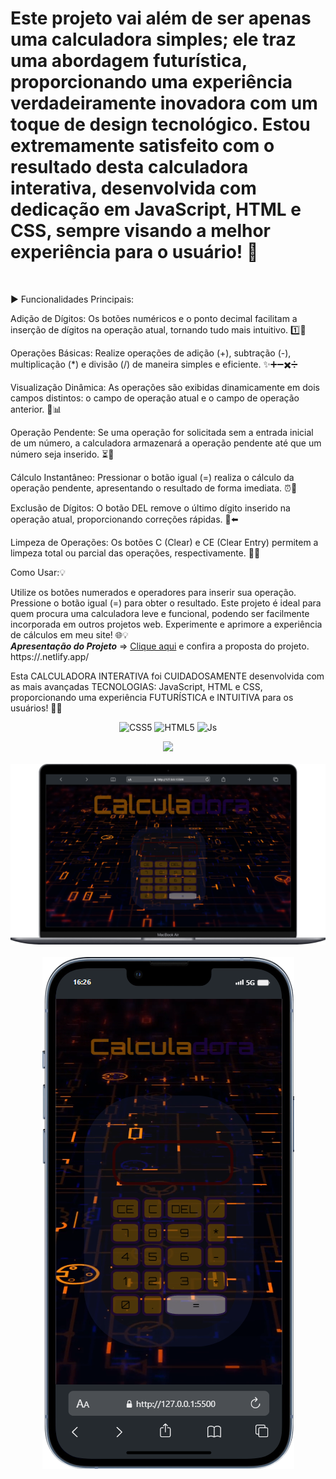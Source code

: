 <h1>Este projeto vai além de ser apenas uma calculadora simples; ele traz uma abordagem futurística, proporcionando uma experiência verdadeiramente inovadora com um toque de design tecnológico.
Estou extremamente satisfeito com o resultado desta calculadora interativa, 
desenvolvida com dedicação em JavaScript, HTML e CSS, sempre visando a melhor experiência para o usuário! 🚀</h1>
<br>

<p>▶️ Funcionalidades Principais:

Adição de Dígitos:
Os botões numéricos e o ponto decimal facilitam a inserção de dígitos na operação atual, tornando tudo mais intuitivo. 1️⃣🔢

Operações Básicas:
Realize operações de adição (+), subtração (-), multiplicação (*) e divisão (/) de maneira simples e eficiente. ✨➕➖✖️➗

Visualização Dinâmica:
As operações são exibidas dinamicamente em dois campos distintos: o campo de operação atual e o campo de operação anterior. 🔄📊

Operação Pendente:
Se uma operação for solicitada sem a entrada inicial de um número, a calculadora armazenará a operação pendente até que um número seja inserido. ⏳🔄

Cálculo Instantâneo:
Pressionar o botão igual (=) realiza o cálculo da operação pendente, apresentando o resultado de forma imediata. ⏰🎯

Exclusão de Dígitos:
O botão DEL remove o último dígito inserido na operação atual, proporcionando correções rápidas. 🚫⬅️

Limpeza de Operações:
Os botões C (Clear) e CE (Clear Entry) permitem a limpeza total ou parcial das operações, respectivamente. 🧹🚮

Como Usar:💡

Utilize os botões numerados e operadores para inserir sua operação.
Pressione o botão igual (=) para obter o resultado.
Este projeto é ideal para quem procura uma calculadora leve e funcional, podendo ser facilmente incorporada em outros projetos web. Experimente e aprimore a experiência de cálculos em meu site! 🌐💡
<br>
***Apresentação do Projeto*** => [Clique aqui](https://<calculadora-devclub>.netlify.app/) e confira a proposta do projeto.  https://<calculadora-devclub>.netlify.app/                              
 <p/>
 Esta CALCULADORA INTERATIVA foi CUIDADOSAMENTE desenvolvida com as mais avançadas TECNOLOGIAS: JavaScript, HTML e CSS, proporcionando uma experiência FUTURÍSTICA e INTUITIVA para os usuários! 🚀✨

<p align="center">
  <img alt="CSS5" height="30" width="40" src="https://img.shields.io/badge/CSS3-1572B6?style=for-the-badge&logo=css3&logoColor=white">
  <img alt="HTML5" height="30" width="40" src="https://img.shields.io/badge/HTML5-E34F26?style=for-the-badge&logo=html5&logoColor=white">
  <img alt="Js" height="30" width="40" src="https://img.shields.io/badge/JavaScript-F7DF1E?style=for-the-badge&logo=javascript&logoColor=black">
</p>

<p align="center">
  <img src="https://github.com/Andradepadilhadev/PROJETO-CALCULADORA/blob/main/css/img/gif.gif?raw=true">
  <br>
  <br>
  <img src="https://github.com/Andradepadilhadev/PROJETO-CALCULADORA/blob/main/css/img/macbook.png?raw=true">
  <br>
  <br>
   <img src="https://github.com/Andradepadilhadev/PROJETO-CALCULADORA/blob/main/css/img/celular.png?raw=true">
</p>
